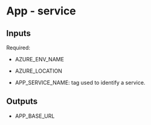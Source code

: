 # App - service

## Inputs

Required:
  - AZURE_ENV_NAME
  - AZURE_LOCATION

  - APP_SERVICE_NAME: tag used to identify a service.

## Outputs
  - APP_BASE_URL
